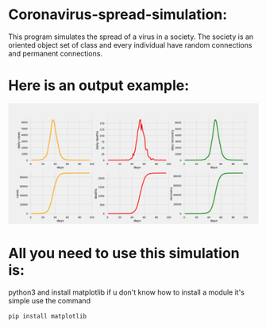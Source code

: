 # Coronavirus-spread-simulation:
This program simulates the spread of a virus in a society. The society is an oriented object set of class and every individual have random connections and permanent connections.
# Here is an output example:
![](Figure_1.png)
# All you need to use this simulation is:
python3 and install matplotlib
if u don't know how to install a module it's simple use the command
```
pip install matplotlib
```
